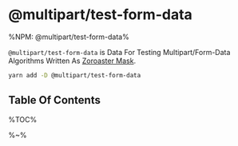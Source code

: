 # @multipart/test-form-data

%NPM: @multipart/test-form-data%

`@multipart/test-form-data` is Data For Testing Multipart/Form-Data Algorithms Written As [Zoroaster Mask](https://contexttesting.com).

```sh
yarn add -D @multipart/test-form-data
```

## Table Of Contents

%TOC%

%~%